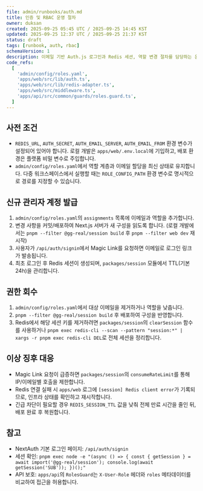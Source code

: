 ```yaml
---
file: admin/runbooks/auth.md
title: 인증 및 RBAC 운영 절차
owner: duksan
created: 2025-09-25 05:45 UTC / 2025-09-25 14:45 KST
updated: 2025-09-25 12:37 UTC / 2025-09-25 21:37 KST
status: draft
tags: [runbook, auth, rbac]
schemaVersion: 1
description: 이메일 기반 Auth.js 로그인과 Redis 세션, 역할 변경 절차를 담당하는 운영 가이드
code_refs:
  [
    'admin/config/roles.yaml',
    'apps/web/src/lib/auth.ts',
    'apps/web/src/lib/redis-adapter.ts',
    'apps/web/src/middleware.ts',
    'apps/api/src/common/guards/roles.guard.ts',
  ]
---
```


## 사전 조건

- `REDIS_URL`, `AUTH_SECRET`, `AUTH_EMAIL_SERVER`, `AUTH_EMAIL_FROM` 환경 변수가 설정되어 있어야 합니다. 로컬 개발은 `apps/web/.env.local`에 기입하고, 배포 환경은 플랫폼 비밀 변수로 주입합니다.
- `admin/config/roles.yaml`에서 역할 계층과 이메일 할당을 최신 상태로 유지합니다. 다중 워크스페이스에서 실행할 때는 `ROLE_CONFIG_PATH` 환경 변수로 명시적으로 경로를 지정할 수 있습니다.

## 신규 관리자 계정 발급

1. `admin/config/roles.yaml`의 `assignments` 목록에 이메일과 역할을 추가합니다.
2. 변경 사항을 커밋/배포하여 Next.js 서버가 새 구성을 읽도록 합니다. (로컬 개발에서는 `pnpm --filter @gg-real/session build` 후 `pnpm --filter web dev` 재시작)
3. 사용자가 `/api/auth/signin`에서 Magic Link를 요청하면 이메일로 로그인 링크가 발송됩니다.
4. 최초 로그인 후 Redis 세션이 생성되며, `packages/session` 모듈에서 TTL(기본 24h)을 관리합니다.

## 권한 회수

1. `admin/config/roles.yaml`에서 대상 이메일을 제거하거나 역할을 낮춥니다.
2. `pnpm --filter @gg-real/session build` 후 배포하여 구성을 반영합니다.
3. Redis에서 해당 세션 키를 제거하려면 `packages/session`의 `clearSession` 함수를 사용하거나 `pnpm exec redis-cli --scan --pattern "session:*" | xargs -r pnpm exec redis-cli DEL`로 전체 세션을 정리합니다.

## 이상 징후 대응

- Magic Link 요청이 급증하면 `packages/session`의 `consumeRateLimit`를 통해 IP/이메일별 호출을 제한합니다.
- Redis 연결 실패 시 `apps/web` 로그에 `[session] Redis client error`가 기록되므로, 인프라 상태를 확인하고 재시작합니다.
- 긴급 차단이 필요할 경우 `REDIS_SESSION_TTL` 값을 낮춰 전체 만료 시간을 줄인 뒤, 배포 완료 후 복원합니다.

## 참고

- NextAuth 기본 로그인 페이지: `/api/auth/signin`
- 세션 확인: `pnpm exec node -e "(async () => { const { getSession } = await import('@gg-real/session'); console.log(await getSession('SUB')); })();"`
- API 보호: `apps/api`의 `RolesGuard`는 `X-User-Role` 헤더와 `roles` 메타데이터를 비교하여 접근을 허용합니다.

